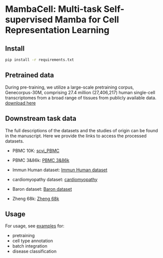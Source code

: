 # MambaCell: Multi-task Self-supervised Mamba for Cell Representation Learning
## Install
```bash
pip install -r requirements.txt
```

## Pretrained data
During pre-training, we utilize a large-scale pretraining corpus, Genecorpus-30M, comprising 27.4 million (27,406,217) human single-cell transcriptomes from a broad range of tissues from publicly available data. [download here](https://huggingface.co/datasets/ctheodoris/Genecorpus-30M/tree/main/genecorpus_30M_2048.dataset)

## Downstream task data


The full descriptions of the datasets and the studies of origin can be found in the manuscript. Here we provide the links to access the processed datasets.

- PBMC 10K: [scvi_PBMC](https://docs.scvi-tools.org/en/stable/api/reference/scvi.data.pbmc_dataset.html)
- PBMC 3&86k: [PBMC 3&86k](https://www.10xgenomics.com/datasets)
- Immun Human dataset: [Immun Human dataset](https://s3-eu-west-1.amazonaws.com/pfigshare-u-files/25717328/Immune_ALL_human.h5ad?X-Amz-Algorithm=AWS4-HMAC-SHA256&X-Amz-Credential=AKIAIYCQYOYV5JSSROOA/20250327/eu-west-1/s3/aws4_request&X-Amz-Date=20250327T014308Z&X-Amz-Expires=10&X-Amz-SignedHeaders=host&X-Amz-Signature=f28caa3e84eaf38ef32ec4237a2a607685bfbfc7acadd972f3364310906e022d)
- cardiomyopathy dataset: [cardiomyopathy](https://huggingface.co/datasets/ctheodoris/Genecorpus-30M/tree/main/example_input_files/cell_classification/disease_classification/human_dcm_hcm_nf.dataset)
  
- Baron dataset: [Baron dataset](https://www.ncbi.nlm.nih.gov/geo/query/acc.cgi?acc=GSE84133)

- Zheng 68k: [Zheng 68k](https://www.10xgenomics.com/datasets)

## Usage
For usage, see [examples](https://github.com/sirius0029/MambaCell/tree/main/examples) for:
- pretraining
- cell type annotation
- batch integration
- disease classification

